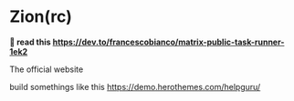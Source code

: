 # Zion(rc)

**🐇 read this https://dev.to/francescobianco/matrix-public-task-runner-1ek2**

The official website

build somethings like this https://demo.herothemes.com/helpguru/
